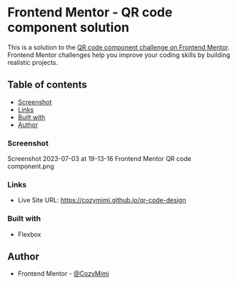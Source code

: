 # Frontend Mentor - QR code component solution

This is a solution to the [QR code component challenge on Frontend Mentor](https://www.frontendmentor.io/challenges/qr-code-component-iux_sIO_H). Frontend Mentor challenges help you improve your coding skills by building realistic projects. 

## Table of contents

  - [Screenshot](#screenshot)
  - [Links](#links)
  - [Built with](#built-with)
  - [Author](#author)



### Screenshot

Screenshot 2023-07-03 at 19-13-16 Frontend Mentor QR code component.png


### Links

- Live Site URL: https://cozymimi.github.io/qr-code-design


### Built with

- Flexbox

## Author


- Frontend Mentor - [@CozyMimi](https://www.frontendmentor.io/profile/CozyMimi)


